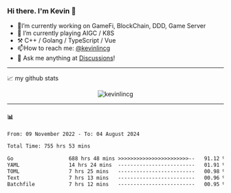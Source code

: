 ### Hi there. I'm Kevin 👋

- 🔭I’m currently working on GameFi, BlockChain, DDD, Game Server
- 🌱 I’m currently playing AIGC / K8S
-   :hammer_and_pick: C++ / Golang / TypeScript / Vue
- 📫How to reach me: [@kevinlincg](https://twitter.com/kevinlincg) 
-   :thought_balloon: Ask me anything at [Discussions](https://github.com/kevinlincg/kevinlincg/issues/new)!

---

📈 my github stats

<p align="center"> <img src="https://github-readme-stats-ouuan.vercel.app/api?username=kevinlincg&theme=dark&show_icons=true&count_private=true" alt="kevinlincg" />

---

#### :bar_chart: 

<!--START_SECTION:waka-->

```txt
From: 09 November 2022 - To: 04 August 2024

Total Time: 755 hrs 53 mins

Go                  688 hrs 48 mins >>>>>>>>>>>>>>>>>>>>>>>--   91.12 %
YAML                14 hrs 24 mins  -------------------------   01.91 %
TOML                7 hrs 25 mins   -------------------------   00.98 %
Text                7 hrs 13 mins   -------------------------   00.96 %
Batchfile           7 hrs 12 mins   -------------------------   00.95 %
```

<!--END_SECTION:waka-->
